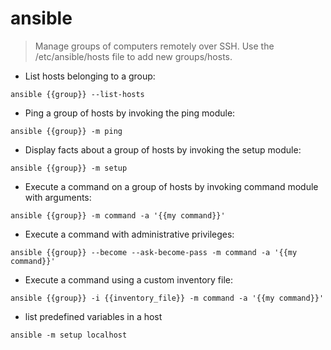 # ansible

> Manage groups of computers remotely over SSH.
> Use the /etc/ansible/hosts file to add new groups/hosts.

- List hosts belonging to a group:

`ansible {{group}} --list-hosts`

- Ping a group of hosts by invoking the ping module:

`ansible {{group}} -m ping`

- Display facts about a group of hosts by invoking the setup module:

`ansible {{group}} -m setup`

- Execute a command on a group of hosts by invoking command module with arguments:

`ansible {{group}} -m command -a '{{my command}}'`

- Execute a command with administrative privileges:

`ansible {{group}} --become --ask-become-pass -m command -a '{{my command}}'`

- Execute a command using a custom inventory file:

`ansible {{group}} -i {{inventory_file}} -m command -a '{{my command}}'`
- list predefined variables in a host

`ansible -m setup localhost`


